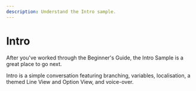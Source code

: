 ```yaml
---
description: Understand the Intro sample.
---
```


# Intro

After you've worked through the Beginner's Guide, the Intro Sample is a great place to go next.

Intro is a simple conversation featuring branching, variables, localisation, a themed Line View and Option View, and voice-over.
